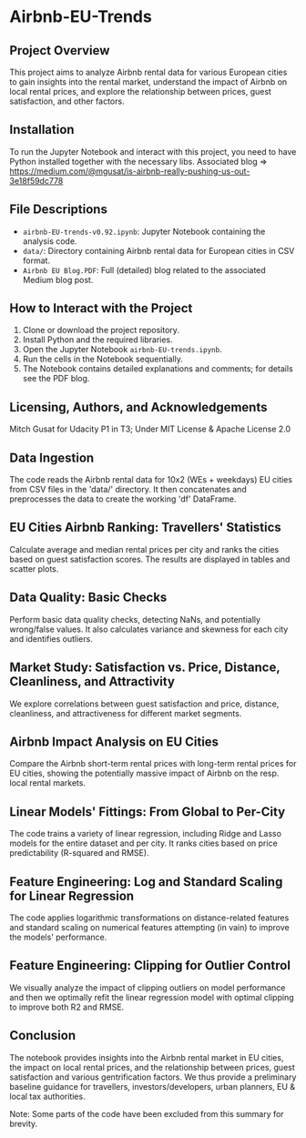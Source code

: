 # Airbnb-EU-Trends

## Project Overview
This project aims to analyze Airbnb rental data for various European cities to gain insights into the rental market, understand the impact of Airbnb on local rental prices, and explore the relationship between prices, guest satisfaction, and other factors.

## Installation
To run the Jupyter Notebook and interact with this project, you need to have Python installed together with the necessary libs.
Associated blog => https://medium.com/@mgusat/is-airbnb-really-pushing-us-out-3e18f59dc778

## File Descriptions
- `airbnb-EU-trends-v0.92.ipynb`: Jupyter Notebook containing the analysis code.
- `data/`: Directory containing Airbnb rental data for European cities in CSV format.
- `Airbnb EU Blog.PDF`: Full (detailed) blog related to the associated Medium blog post.

## How to Interact with the Project
1. Clone or download the project repository.
2. Install Python and the required libraries.
3. Open the Jupyter Notebook `airbnb-EU-trends.ipynb`.
4. Run the cells in the Notebook sequentially.
5. The Notebook contains detailed explanations and comments; for details see the PDF blog.

## Licensing, Authors, and Acknowledgements
Mitch Gusat for Udacity P1 in T3; Under MIT License & Apache License 2.0


## Data Ingestion

The code reads the Airbnb rental data for 10x2 (WEs + weekdays) EU cities from CSV files in the 'data/' directory. It then concatenates and preprocesses the data to create the working 'df' DataFrame.

## EU Cities Airbnb Ranking: Travellers' Statistics

Calculate average and median rental prices per city and ranks the cities based on guest satisfaction scores. The results are displayed in tables and scatter plots.

## Data Quality: Basic Checks

Perform basic data quality checks, detecting NaNs, and potentially wrong/false values. It also calculates variance and skewness for each city and identifies outliers.

## Market Study: Satisfaction vs. Price, Distance, Cleanliness, and Attractivity

We explore correlations between guest satisfaction and price, distance, cleanliness, and attractiveness for different market segments.

## Airbnb Impact Analysis on EU Cities

Compare the Airbnb short-term rental prices with long-term rental prices for EU cities, showing the potentially massive impact of Airbnb on the resp. local rental markets.

## Linear Models' Fittings: From Global to Per-City

The code trains a variety of linear regression, including Ridge and Lasso models for the entire dataset and per city. It ranks cities based on price predictability (R-squared and RMSE).

## Feature Engineering: Log and Standard Scaling for Linear Regression

The code applies logarithmic transformations on distance-related features and standard scaling on numerical features attempting (in vain) to improve the models' performance.

## Feature Engineering: Clipping for Outlier Control

We visually analyze the impact of clipping outliers on model performance and then we optimally refit the linear regression model with optimal clipping to improve both R2 and RMSE.

## Conclusion
The notebook provides insights into the Airbnb rental market in EU cities, the impact on local rental prices, and the relationship between prices, guest satisfaction and various gentrification factors. We thus provide a preliminary baseline guidance for travellers, investors/developers, urban planners, EU & local tax authorities.

Note: Some parts of the code have been excluded from this summary for brevity.
